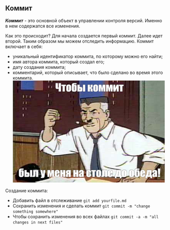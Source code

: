 ## Коммит

***Коммит*** - это основной объект в управлении контроля версий. Именно в нем содержатся все изменения. 

Как это происходит? Для начала создается первый коммит. Далее идет второй. Таким образом мы можем отследить информацию. Коммит включает в себя: 
- уникальный идентификатор коммита, по которому можно его найти;
- имя автора коммита, который создал его;
- дату создания коммита;
- комментарий, который описывает, что было сделано во время этого коммита.
![мем из человека-паука](b43846b13f266d7b7e11e9892be08e95.jpeg)

Создание коммита:
- Добавить файл в отслеживание
`git add yourfile.md`
- Сохранить изменения и сделать коммит
`git commit -m "change something somewhere"`
- Чтобы сохранить изменения во всех файлах
`git commit -a -m "all changes in next files"`
